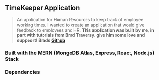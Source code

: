 ## TimeKeeper Application

> An application for Human Resources to keep track of employee working times. I wanted to create an application that would give feedback to employees and HR.
> **This application was built by me, in part with tutorials from Brad Traversy. give him some love and suppoort! Brads [Github](https://github.com/bradtraversy)**

### Built with the MERN (MongoDB Atlas, Express, React, Node.js) Stack

### Dependencies
